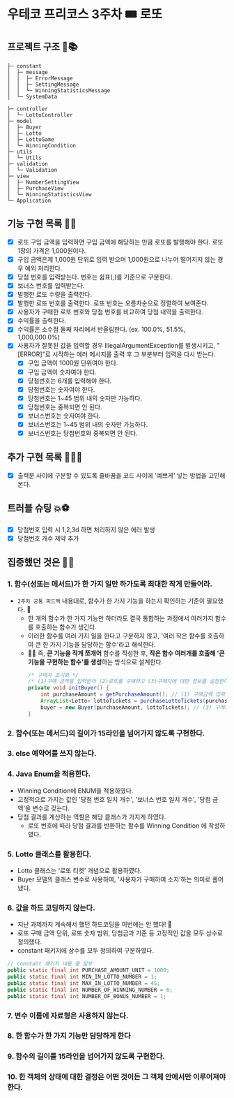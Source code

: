# 우테코 프리코스 3주차 🎟️ 로또

## 프로젝트 구조 🥸📚
```text
├─ constant
│  ├─ message
│  │  ├─ ErrorMessage
│  │  ├─ SettingMessage
│  │  └─ WinningStatisticsMessage
│  └─ SystemData

├─ controller
│  └─ LottoController
├─ model
│  ├─ Buyer
│  ├─ Lotto
│  ├─ LottoGame
│  └─ WinningCondition
├─ utils
│  └─ Utils
├─ validation
│  └─ Validation
├─ view
│  ├─ NumberSettingView
│  ├─ PurchaseView
│  └─ WinningStatisticsView
└─ Application
```

## 기능 구현 목록 🥳🎈
- [x] 로또 구입 금액을 입력하면 구입 금액에 해당하는 만큼 로또를 발행해야 한다. 로또 1장의 가격은 1,000원이다.
- [x] 구입 금액은제 1,000원 단위로 입력 받으며 1,000원으로 나누어 떨어지지 않는 경우 예외 처리한다.
- [x] 당첨 번호를 입력받는다. 번호는 쉼표(,)를 기준으로 구분한다.
- [x] 보너스 번호를 입력받는다.
- [x] 발행한 로또 수량을 출력한다.
- [x] 발행한 로또 번호를 출력한다. 로또 번호는 오름차순으로 정렬하여 보여준다.
- [x] 사용자가 구매한 로또 번호와 당첨 번호를 비교하여 당첨 내역을 출력한다.
- [x] 수익률을 출력한다. 
- [x] 수익률은 소수점 둘째 자리에서 반올림한다. (ex. 100.0%, 51.5%, 1,000,000.0%)
- [x] 사용자가 잘못된 값을 입력할 경우 IllegalArgumentException를 발생시키고, "[ERROR]"로 시작하는 에러 메시지를 출력 후 그 부분부터 입력을 다시 받는다.
  - [x] 구입 금액이 1000원 단위여야 한다.
  - [x] 구입 금액이 숫자여야 한다.
  - [x] 당첨번호는 6개를 입력해야 한다.
  - [x] 당첨번호는 숫자여야 한다.
  - [x] 당첨번호는 1~45 범위 내의 숫자만 가능하다.
  - [x] 당첨번호는 중복되면 안 된다.
  - [x] 보너스번호는 숫자여야 한다.
  - [x] 보너스번호는 1~45 범위 내의 숫자만 가능하다.
  - [x] 보너스번호는 당첨번호와 중복되면 안 된다.

## 추가 구현 목록 🧝🏻‍🍀
- [x] 출력문 사이에 구분할 수 있도록 줄바꿈을 코드 사이에 '예쁘게' 넣는 방법을 고민해본다.

## 트러블 슈팅 💥⚽️
- [x] 당첨번호 입력 시 1,2,3d 하면 처리하지 않은 에러 발생
- [x] 당첨번호 개수 제약 추가

## 집중했던 것은 🤔💭
### 1. 함수(성또는 메서드)가 한 가지 일만 하가도록 최대한 작게 만들어라.
- `2주차 공통 피드백` 내용대로, 함수가 한 가지 기능을 하는지 확인하는 기준이 필요했다. 👀
  - 한 개의 함수가 한 가지 기능만 하더라도 결국 통합하는 과정에서 여러가지 함수를 호출하는 함수가 생긴다.
  - 이러한 함수를 여러 가지 일을 한다고 구분하지 않고, '여러 작은 함수를 호출하여 큰 한 가지 기능을 담당하는 함수'라고 해석한다.
  - 🤜🏻 즉, **큰 기능을 작게 쪼개어** 함수를 작성한 후, **작은 함수 여러개를 호출해 '큰 기능을 구현하는 함수'를 생성**하는 방식으로 설계한다.
    ```java
    /* 구매자 초기화 */
    /* (1)구매 금액을 입력받아 (2)로또를 구매하고 (3)구매자에 대한 정보를 설정한다. */ 
    private void initBuyer() { 
        int purchaseAmount = getPurchaseAmount(); // (1) 구매금액 입력
        ArrayList<Lotto> lottoTickets = purchaseLottoTickets(purchaseAmount); // (2) 로또 구매
        buyer = new Buyer(purchaseAmount, lottoTickets); // (3) 구매자 객체 생성
    }
    ```

### 2. 함수(또는 메서드)의 길이가 15라인을 넘어가지 않도록 구현한다.

### 3. else 예약어를 쓰지 않는다.

### 4. Java Enum을 적용한다.
- Winning Condition에 ENUM을 적용하였다.
- 고정적으로 가지는 값인 '당첨 번호 일치 개수', '보너스 번호 일치 개수', '당첨 금액'을 변수로 갖는다.
- 당첨 결과를 계산하는 역할은 해당 클래스가 가지게 하였다.
  - 로또 번호에 따라 당첨 결과를 반환하는 함수를 Winning Condition 에 작성하였다.

### 5. Lotto 클래스를 활용한다.
- Lotto 클래스는 '로또 티켓' 개념으로 활용하였다.
- Buyer 모델의 클래스 변수로 사용하여, '사용자가 구매하여 소지'하는 의미로 풀어냈다.


### 6. 값을 하드 코딩하지 않는다.
- 지난 과제까지 계속해서 했던 하드코딩을 이번에는 안 했다! 🧚‍
- 로또 구매 금액 단위, 로또 숫자 범위, 당첨금과 기준 등 고정적인 값을 모두 상수로 정의했다.
- constant 패키지에 상수를 모두 정의하여 구분하였다.
```java
// constant 패키지 내용 중 일부
public static final int PURCHASE_AMOUNT_UNIT = 1000;
public static final int MIN_IN_LOTTO_NUMBER = 1;
public static final int MAX_IN_LOTTO_NUMBER = 45;
public static final int NUMBER_OF_WINNING_NUMBER = 6;
public static final int NUMBER_OF_BONUS_NUMBER = 1;
```

### 7. 변수 이름에 자료형은 사용하지 않는다.

### 8. 한 함수가 한 가지 기능만 담당하게 한다

### 9. 함수의 길이를 15라인을 넘어가지 않도록 구현한다.

### 10. 한 객체의 상태에 대한 결정은 어떤 것이든 그 객체 안에서만 이루어져야 한다.